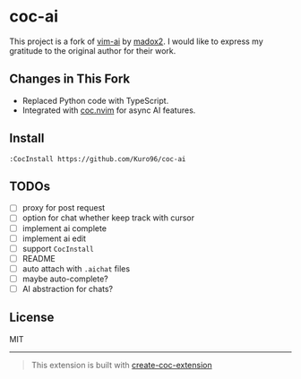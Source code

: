 # coc-ai

This project is a fork of [vim-ai](https://github.com/madox2/vim-ai) by [madox2](https://github.com/madox2).
I would like to express my gratitude to the original author for their work.

## Changes in This Fork

- Replaced Python code with TypeScript.
- Integrated with [coc.nvim](https://github.com/neoclide/coc.nvim) for async AI features.

## Install

`:CocInstall https://github.com/Kuro96/coc-ai`

## TODOs

-[ ] proxy for post request
-[ ] option for chat whether keep track with cursor
-[ ] implement ai complete
-[ ] implement ai edit
-[ ] support `CocInstall`
-[ ] README
-[ ] auto attach with `.aichat` files
-[ ] maybe auto-complete?
-[ ] AI abstraction for chats?

## License

MIT

---

> This extension is built with [create-coc-extension](https://github.com/fannheyward/create-coc-extension)
